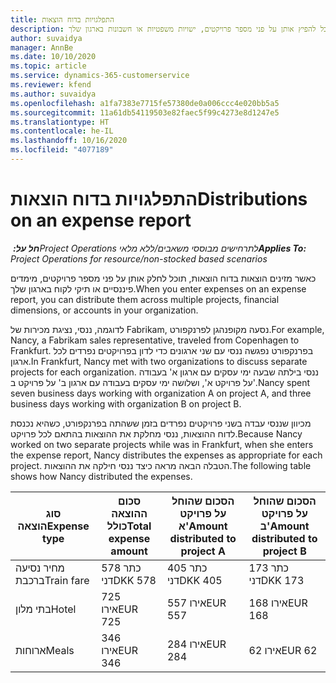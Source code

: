 ```yaml
---
title: התפלגויות בדוח הוצאות
description: כאשר מזינים הוצאות בדוח הוצאות, תוכל להפיץ אותן על פני מספר פרויקטים, ישויות משפטיות או חשבונות בארגון שלך.
author: suvaidya
manager: AnnBe
ms.date: 10/10/2020
ms.topic: article
ms.service: dynamics-365-customerservice
ms.reviewer: kfend
ms.author: suvaidya
ms.openlocfilehash: a1fa7383e7715fe57380de0a006ccc4e020bb5a5
ms.sourcegitcommit: 11a61db54119503e82faec5f99c4273e8d1247e5
ms.translationtype: HT
ms.contentlocale: he-IL
ms.lasthandoff: 10/16/2020
ms.locfileid: "4077189"
---
```

# <a name="distributions-on-an-expense-report"></a><span data-ttu-id="c5526-103">התפלגויות בדוח הוצאות</span><span class="sxs-lookup"><span data-stu-id="c5526-103">Distributions on an expense report</span></span>

<span data-ttu-id="c5526-104">_**חל על:** ‏Project Operations לתרחישים מבוססי משאבים/ללא מלאי_</span><span class="sxs-lookup"><span data-stu-id="c5526-104">_**Applies To:** Project Operations for resource/non-stocked based scenarios_</span></span>

<span data-ttu-id="c5526-105">כאשר מזינים הוצאות בדוח הוצאות, תוכל לחלק אותן על פני מספר פרויקטים, מימדים פיננסיים או תיקי לקוח בארגון שלך.</span><span class="sxs-lookup"><span data-stu-id="c5526-105">When you enter expenses on an expense report, you can distribute them across multiple projects, financial dimensions, or accounts in your organization.</span></span>

<span data-ttu-id="c5526-106">לדוגמה, ננסי, נציגת מכירות של Fabrikam, נסעה מקופנהגן לפרנקפורט.</span><span class="sxs-lookup"><span data-stu-id="c5526-106">For example, Nancy, a Fabrikam sales representative, traveled from Copenhagen to Frankfurt.</span></span> <span data-ttu-id="c5526-107">בפרנקפורט נפגשה ננסי עם שני ארגונים כדי לדון בפרויקטים נפרדים לכל ארגון.</span><span class="sxs-lookup"><span data-stu-id="c5526-107">In Frankfurt, Nancy met with two organizations to discuss separate projects for each organization.</span></span> <span data-ttu-id="c5526-108">ננסי בילתה שבעה ימי עסקים עם ארגון א' בעבודה על פרויקט א', ושלושה ימי עסקים בעבודה עם ארגון ב' על פרויקט ב'.</span><span class="sxs-lookup"><span data-stu-id="c5526-108">Nancy spent seven business days working with organization A on project A, and three business days working with organization B on project B.</span></span>

<span data-ttu-id="c5526-109">מכיוון שננסי עבדה בשני פרויקטים נפרדים בזמן ששהתה בפרנקפורט, כשהיא נכנסת לדוח ההוצאות, ננסי מחלקת את ההוצאות בהתאם לכל פרויקט.</span><span class="sxs-lookup"><span data-stu-id="c5526-109">Because Nancy worked on two separate projects while was in Frankfurt, when she enters the expense report, Nancy distributes the expenses as appropriate for each project.</span></span> <span data-ttu-id="c5526-110">הטבלה הבאה מראה כיצד ננסי חילקה את ההוצאות.</span><span class="sxs-lookup"><span data-stu-id="c5526-110">The following table shows how Nancy distributed the expenses.</span></span>

| <span data-ttu-id="c5526-111">סוג הוצאה</span><span class="sxs-lookup"><span data-stu-id="c5526-111">Expense type</span></span> | <span data-ttu-id="c5526-112">סכום ההוצאה כולל</span><span class="sxs-lookup"><span data-stu-id="c5526-112">Total expense amount</span></span> | <span data-ttu-id="c5526-113">הסכום שהוחל על פרויקט א'</span><span class="sxs-lookup"><span data-stu-id="c5526-113">Amount distributed to project A</span></span> | <span data-ttu-id="c5526-114">הסכום שהוחל על פרויקט ב'</span><span class="sxs-lookup"><span data-stu-id="c5526-114">Amount distributed to project B</span></span> |
|--------------|----------------------|---------------------------------|---------------------------------|
| <span data-ttu-id="c5526-115">מחיר נסיעה ברכבת</span><span class="sxs-lookup"><span data-stu-id="c5526-115">Train fare</span></span>   | <span data-ttu-id="c5526-116">578 כתר דני</span><span class="sxs-lookup"><span data-stu-id="c5526-116">DKK 578</span></span>              | <span data-ttu-id="c5526-117">405 כתר דני</span><span class="sxs-lookup"><span data-stu-id="c5526-117">DKK 405</span></span>                         | <span data-ttu-id="c5526-118">173 כתר דני</span><span class="sxs-lookup"><span data-stu-id="c5526-118">DKK 173</span></span>                         |
| <span data-ttu-id="c5526-119">בתי מלון</span><span class="sxs-lookup"><span data-stu-id="c5526-119">Hotel</span></span>        | <span data-ttu-id="c5526-120">725‎ אירו</span><span class="sxs-lookup"><span data-stu-id="c5526-120">EUR 725</span></span>              | <span data-ttu-id="c5526-121">557‎ אירו</span><span class="sxs-lookup"><span data-stu-id="c5526-121">EUR 557</span></span>                         | <span data-ttu-id="c5526-122">168‎ אירו</span><span class="sxs-lookup"><span data-stu-id="c5526-122">EUR 168</span></span>                         |
| <span data-ttu-id="c5526-123">ארוחות</span><span class="sxs-lookup"><span data-stu-id="c5526-123">Meals</span></span>        | <span data-ttu-id="c5526-124">346‎ אירו</span><span class="sxs-lookup"><span data-stu-id="c5526-124">EUR 346</span></span>              | <span data-ttu-id="c5526-125">284‎ אירו</span><span class="sxs-lookup"><span data-stu-id="c5526-125">EUR 284</span></span>                         | <span data-ttu-id="c5526-126">62‎ אירו</span><span class="sxs-lookup"><span data-stu-id="c5526-126">EUR 62</span></span>                          |
